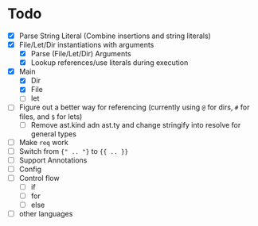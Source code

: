 
# Todo

- [x] Parse String Literal (Combine insertions and string literals)
- [x] File/Let/Dir instantiations with arguments
  - [x] Parse (File/Let/Dir) Arguments
  - [x] Lookup references/use literals during execution
- [x] Main
  - [x] Dir
  - [x] File
  - [ ] let
- [ ] Figure out a better way for referencing (currently using `@` for dirs, `#` for files, and `$` for lets)
  - [ ] Remove ast.kind adn ast.ty and change stringify into resolve for general types
- [ ] Make `req` work
- [ ] Switch from `{" .. "}` to `{{ .. }}`
- [ ] Support Annotations
- [ ] Config
- [ ] Control flow
  - [ ] if
  - [ ] for
  - [ ] else
- [ ] other languages
